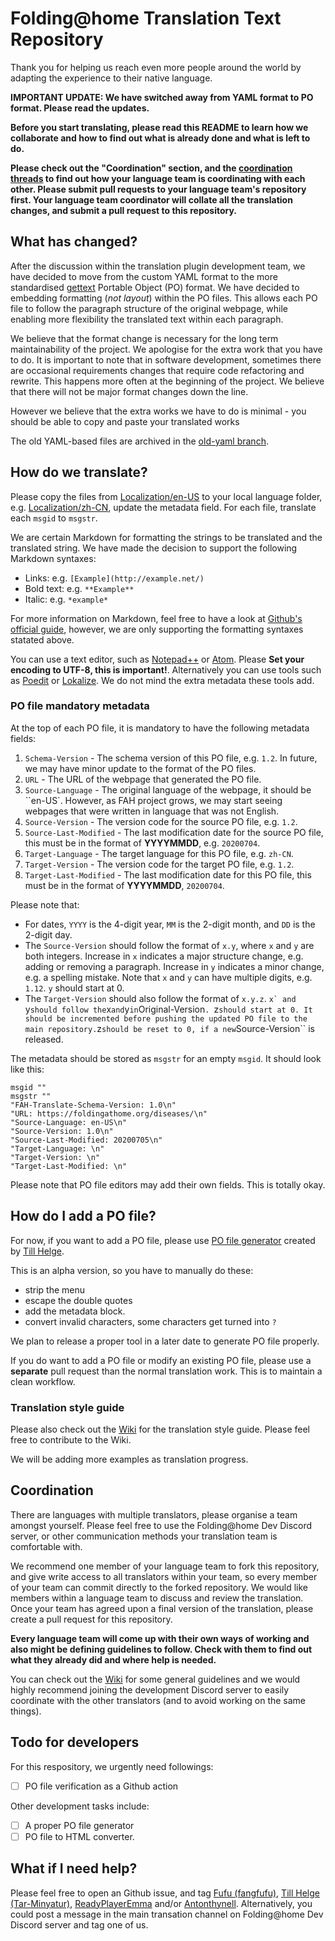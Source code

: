 # Folding@home Translation Text Repository

Thank you for helping us reach even more people around the world by adapting the
experience to their native language.

**IMPORTANT UPDATE: We have switched away from YAML format to PO format. Please
read the updates.**

**Before you start translating, please read this README to learn how we
collaborate and how to find out what is already done and what is left to do.**

**Please check out the "Coordination" section, and the
[coordination threads](https://github.com/FoldingCommunity/Translate/labels/coordination-thread) 
to find out how your language team is coordinating with each other. Please
submit pull requests to your language team's repository first. Your language
team coordinator will collate all the translation changes, and submit a pull 
request to this repository.**

## What has changed?
After the discussion within the translation plugin development team, we have 
decided to move from the custom YAML format to the more standardised 
[gettext](https://en.wikipedia.org/wiki/Gettext) Portable Object (PO) format. 
We have decided to embedding formatting (*not layout*) within the PO files. This
allows each PO file to follow the paragraph structure of the original webpage, 
while enabling more flexibility the translated text within each paragraph. 

We believe that the format change is necessary for the long term maintainability
of the project. We apologise for the extra work that you have to do. It is
important to note that in software development, sometimes there are occasional 
requirements changes that require code refactoring and rewrite. This happens 
more often at the beginning of the project. We believe that there will not be
major format changes down the line.

However we believe that the extra works we have to do is minimal - you should be
able to copy and paste your translated works

The old YAML-based files are archived in the 
[old-yaml branch](https://github.com/FoldingCommunity/Translate/tree/old-yaml).

## How do we translate? 
Please copy the files from [Localization/en-US](Localization/en-US) to your
local language folder, e.g. [Localization/zh-CN](Localization/zh-CN), update
the metadata field.  For each file, translate each ``msgid`` to ``msgstr``. 

We are certain Markdown for formatting the strings to be translated and the 
translated string. We have made the decision to support the following Markdown
syntaxes: 

 - Links: e.g. ``[Example](http://example.net/)``
 - Bold text: e.g. ``**Example**``
 - Italic: e.g. ``*example*``

For more information on Markdown, feel free to have a look at 
[Github's official guide](https://guides.github.com/features/mastering-markdown/),
 however, we are only supporting the formatting syntaxes statated above.

You can use a text editor, such as [Notepad++](https://notepad-plus-plus.org/) 
or [Atom](https://atom.io/). Please **Set your encoding to UTF-8, this is 
important!**. Alternatively you can use tools such as 
[Poedit](https://poedit.net/) or 
[Lokalize](https://kde.org/applications/en/office/org.kde.lokalize). We do not
mind the extra metadata these tools add. 

### PO file mandatory metadata
At the top of each PO file, it is mandatory to have the following metadata
fields:

 1. ``Schema-Version`` - The schema version of this PO file, e.g. ``1.2``.
 In future, we may have minor update to the format of the PO files.
 2. ``URL`` - The URL of the webpage that generated the PO file.
 3. ``Source-Language`` - The original language of the webpage, it should be
 ``en-US`. However, as FAH project grows, we may start seeing webpages that were
 written in language that was not English.
 4. ``Source-Version`` - The version code for the source PO file,
  e.g. ``1.2``.
 5. ``Source-Last-Modified`` - The last modification date for the source PO
 file, this must be  in the format of **YYYYMMDD**, e.g. ``20200704``.
 6. ``Target-Language`` - The target language for this PO file, e.g. ``zh-CN``.
 7. ``Target-Version`` - The version code for the target PO file,
 e.g. ``1.2``.
 8. ``Target-Last-Modified`` - The last modification date for this PO file, this
 must be in the format of **YYYYMMDD**, ``20200704``.

Please note that: 

 - For dates, ``YYYY`` is the 4-digit year, ``MM`` is the 2-digit month,
 and ``DD`` is the 2-digit day.
 - The ``Source-Version`` should follow the format of ``x.y``, where ``x`` and
 ``y`` are both integers. Increase in ``x`` indicates a major structure
 change, e.g. adding or removing a paragraph. Increase in ``y`` indicates a
  minor change, e.g. a spelling mistake. Note that ``x`` and ``y`` can have
  multiple digits, e.g. ``1.12``. ``y`` should start at 0.
 - The ``Target-Version`` should also follow the format of ``x.y.z``. ``x` and
 ``y`` should follow the ``x`` and ``y`` in ``Original-Version``. ``z`` should
 start at 0. It should be incremented before pushing the updated PO file to the
 main repository. ``z`` should be reset to 0, if a new ``Source-Version`` is
 released.

The metadata should be stored as ``msgstr`` for an empty ``msgid``. It
should look like this:

    msgid ""
    msgstr ""
    "FAH-Translate-Schema-Version: 1.0\n"
    "URL: https://foldingathome.org/diseases/\n"
    "Source-Language: en-US\n"
    "Source-Version: 1.0\n"
    "Source-Last-Modified: 20200705\n"
    "Target-Language: \n"
    "Target-Version: \n"
    "Target-Last-Modified: \n"

Please note that PO file editors may add their own fields. This is totally okay.
## How do I add a PO file?
For now, if you want to add a PO file, please use 
[PO file generator](http://wpdev.tshw.de/po-converter.php) created by 
[Till Helge](https://github.com/Tar-Minyatur). 

This is an alpha version, so you have to manually do these: 

 - strip the menu
 - escape the double quotes
 - add the metadata block. 
 - convert invalid characters, some characters get turned into `?`

We plan to release a proper tool in a later date to generate PO file properly. 

If you do want to add a PO file or modify an existing PO file, please use a **separate** pull request than the normal translation work. This is to maintain
a clean workflow.

### Translation style guide
Please also check out the [Wiki](https://github.com/FoldingCommunity/Translate/wiki)
for the translation style guide. Please feel free to contribute to the Wiki. 

We will be adding more examples as translation progress. 

## Coordination
There are languages with multiple translators, please organise a team amongst
yourself. Please feel free to use the Folding@home Dev Discord server, or other
communication methods your translation team is comfortable with.

We recommend one member of your language team to fork this repository, and give
write access to all translators within your team, so every member of your team
can commit directly to the forked repository. We would like members within a
language team to discuss and review the translation. Once your team has agreed
upon a final version of the translation, please create a pull request for
this repository.

**Every language team will come up with their own ways of working and also might
be defining guidelines to follow. Check with them to find out what they already
did and where help is needed.**

You can check out the [Wiki](https://github.com/FoldingCommunity/Translate) for
some general guidelines and we would highly recommend joining the development
Discord server to easily coordinate with the other translators (and to avoid
working on the same things).

## Todo for developers
For this respository, we urgently need followings:

- [ ] PO file verification as a Github action

Other development tasks include: 
- [ ] A proper PO file generator
- [ ] PO file to HTML converter. 

## What if I need help? 
Please feel free to open an Github issue, and tag 
[Fufu (fangfufu)](https://github.com/fangfufu/), 
[Till Helge (Tar-Minyatur)](https://github.com/Tar-Minyatur/YAML-Translation-Wordpress-Plugin),
[ReadyPlayerEmma](https://github.com/ReadyPlayerEmma)
and/or 
[Antonthynell](https://github.com/Antonthynell). Alternatively, you could
post a message in the main transation channel on Folding@home Dev Discord
server and tag one of us. 
